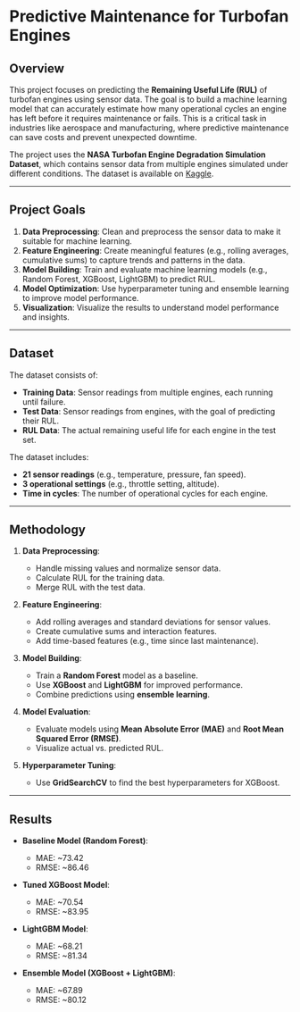 # Predictive Maintenance for Turbofan Engines

## Overview
This project focuses on predicting the **Remaining Useful Life (RUL)** of turbofan engines using sensor data. The goal is to build a machine learning model that can accurately estimate how many operational cycles an engine has left before it requires maintenance or fails. This is a critical task in industries like aerospace and manufacturing, where predictive maintenance can save costs and prevent unexpected downtime.

The project uses the **NASA Turbofan Engine Degradation Simulation Dataset**, which contains sensor data from multiple engines simulated under different conditions. The dataset is available on [Kaggle](https://www.kaggle.com/datasets/behrad3d/nasa-cmaps).

---

## Project Goals
1. **Data Preprocessing**: Clean and preprocess the sensor data to make it suitable for machine learning.
2. **Feature Engineering**: Create meaningful features (e.g., rolling averages, cumulative sums) to capture trends and patterns in the data.
3. **Model Building**: Train and evaluate machine learning models (e.g., Random Forest, XGBoost, LightGBM) to predict RUL.
4. **Model Optimization**: Use hyperparameter tuning and ensemble learning to improve model performance.
5. **Visualization**: Visualize the results to understand model performance and insights.

---

## Dataset
The dataset consists of:
- **Training Data**: Sensor readings from multiple engines, each running until failure.
- **Test Data**: Sensor readings from engines, with the goal of predicting their RUL.
- **RUL Data**: The actual remaining useful life for each engine in the test set.

The dataset includes:
- **21 sensor readings** (e.g., temperature, pressure, fan speed).
- **3 operational settings** (e.g., throttle setting, altitude).
- **Time in cycles**: The number of operational cycles for each engine.

---

## Methodology
1. **Data Preprocessing**:
   - Handle missing values and normalize sensor data.
   - Calculate RUL for the training data.
   - Merge RUL with the test data.

2. **Feature Engineering**:
   - Add rolling averages and standard deviations for sensor values.
   - Create cumulative sums and interaction features.
   - Add time-based features (e.g., time since last maintenance).

3. **Model Building**:
   - Train a **Random Forest** model as a baseline.
   - Use **XGBoost** and **LightGBM** for improved performance.
   - Combine predictions using **ensemble learning**.

4. **Model Evaluation**:
   - Evaluate models using **Mean Absolute Error (MAE)** and **Root Mean Squared Error (RMSE)**.
   - Visualize actual vs. predicted RUL.

5. **Hyperparameter Tuning**:
   - Use **GridSearchCV** to find the best hyperparameters for XGBoost.

---

## Results
- **Baseline Model (Random Forest)**:
  - MAE: ~73.42
  - RMSE: ~86.46

- **Tuned XGBoost Model**:
  - MAE: ~70.54
  - RMSE: ~83.95

- **LightGBM Model**:
  - MAE: ~68.21
  - RMSE: ~81.34

- **Ensemble Model (XGBoost + LightGBM)**:
  - MAE: ~67.89
  - RMSE: ~80.12
